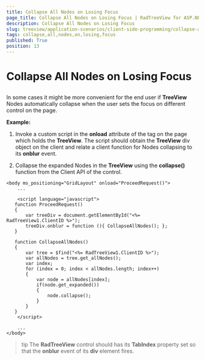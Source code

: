 ```yaml
---
title: Collapse All Nodes on Losing Focus
page_title: Collapse All Nodes on Losing Focus | RadTreeView for ASP.NET AJAX Documentation
description: Collapse All Nodes on Losing Focus
slug: treeview/application-scenarios/client-side-programming/collapse-all-nodes-on-losing-focus
tags: collapse,all,nodes,on,losing,focus
published: True
position: 13
---
```


# Collapse All Nodes on Losing Focus



## 

In some cases it might be more convenient for the end user if **TreeView** Nodes automatically collapse when the user sets the focus on different control on the page.

**Example:**

1. Invoke a custom script in the **onload** attribute of the **<body>** tag on the page which holds the **TreeView**. The script should obtain the **TreeView** div object on the client and relate a client function for Nodes collapsing to its **onblur** event.

1. Collapse the expanded Nodes in the **TreeView** using the **collapse()** function from the Client API of the control.

````ASPNET
<body ms_positioning="GridLayout" onload="ProceedRequest()">
    ...

    <script language="javascript">
   function ProceedRequest()
   {
       var treeDiv = document.getElementById("<%= RadTreeView1.ClientID %>");
       treeDiv.onblur = function (){ CollapseAllNodes(); };
   }
   
   function CollapseAllNodes()
   {
       var tree = $find("<%= RadTreeView1.ClientID %>");
       var allNodes = tree.get_allNodes();
       var index;
       for (index = 0; index < allNodes.length; index++)
       {
           var node = allNodes[index];
           if(node.get_expanded())
           {
               node.collapse();
           }
       }
   }
    </script>

    ...
</body>
````



>tip The **RadTreeView** control should has its **TabIndex** property set so that the **onblur** event of its **div** element fires.
>

